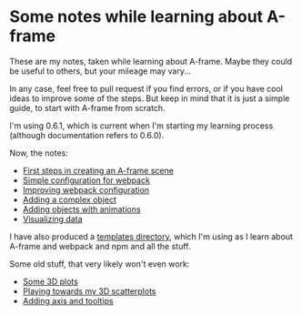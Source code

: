 # Some notes while learning about A-frame

These are my notes,
taken while learning about A-frame.
Maybe they could be useful to others,
but your mileage may vary...

In any case,
feel free to pull request if you find errors,
or if you have cool ideas to improve some of the steps.
But keep in mind that it is just a simple guide,
to start with A-frame from scratch.

I'm using 0.6.1, which is current when I'm starting my learning process
(although documentation refers to 0.6.0).

Now, the notes:

* [First steps in creating an A-frame scene](figures-01/README.md)
* [Simple configuration for webpack](figures-02/README.md)
* [Improving webpack configuration](figures-03/README.md)
* [Adding a complex object](figures-04/README.md)
* [Adding objects with animations](moving-01/README.md)
* [Visualizing data](data-01/README.md)

I have also produced a
[templates directory](templates/README.md),
which I'm using as I learn about A-frame and webpack and npm and all the stuff.

Some old stuff, that very likely won't even work:

* [Some 3D plots](plots-01/README.md)
* [Playing towards my 3D scatterplots](plots-02/README.md)
* [Adding axis and tooltips](plots-03/README.md)
